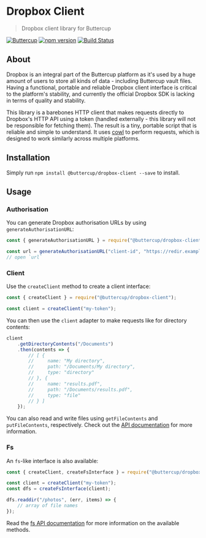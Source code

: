 # Dropbox Client
> Dropbox client library for Buttercup

[![Buttercup](https://cdn.rawgit.com/buttercup-pw/buttercup-assets/6582a033/badge/buttercup-slim.svg)](https://buttercup.pw) [![npm version](https://badge.fury.io/js/%40buttercup%2Fdropbox-client.svg)](https://www.npmjs.com/package/@buttercup/dropbox-client) [![Build Status](https://travis-ci.org/buttercup/dropbox-client.svg?branch=master)](https://travis-ci.org/buttercup/dropbox-client)

## About

Dropbox is an integral part of the Buttercup platform as it's used by a huge amount of users to store all kinds of data - including Buttercup vault files. Having a functional, portable and reliable Dropbox client interface is critical to the platform's stability, and currently the official Dropbox SDK is lacking in terms of quality and stability.

This library is a barebones HTTP client that makes requests directly to Dropbox's HTTP API using a token (handled externally - this library will not be responsible for fetching them). The result is a tiny, portable script that is reliable and simple to understand. It uses [cowl](https://github.com/perry-mitchell/cowl) to perform requests, which is designed to work similarly across multiple platforms.

## Installation

Simply run `npm install @buttercup/dropbox-client --save` to install.

## Usage

### Authorisation

You can generate Dropbox authorisation URLs by using `generateAuthorisationURL`:

```javascript
const { generateAuthorisationURL } = require("@buttercup/dropbox-client");

const url = generateAuthorisationURL("client-id", "https://redir.example.com");
// open `url`
```

### Client

Use the `createClient` method to create a client interface:

```javascript
const { createClient } = require("@buttercup/dropbox-client");

const client = createClient("my-token");
```

You can then use the `client` adapter to make requests like for directory contents:

```javascript
client
    .getDirectoryContents("/Documents")
    .then(contents => {
        // [ {
        //     name: "My directory",
        //     path: "/Documents/My directory",
        //     type: "directory"
        // }, {
        //     name: "results.pdf",
        //     path: "/Documents/results.pdf",
        //     type: "file"
        // } ]
    });
```

You can also read and write files using `getFileContents` and `putFileContents`, respectively. Check out the [API documentation](API.md) for more information.

### Fs

An `fs`-like interface is also available:

```javascript
const { createClient, createFsInterface } = require("@buttercup/dropbox-client");

const client = createClient("my-token");
const dfs = createFsInterface(client);

dfs.readdir("/photos", (err, items) => {
    // array of file names
});
```

Read the [fs API documentation](API.md#DropboxClientFsAdapter) for more information on the available methods.
